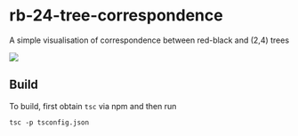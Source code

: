 # rb-24-tree-correspondence
A simple visualisation of correspondence between red-black and (2,4) trees

![](https://i.imgur.com/8QRSuhb.png)

## Build

To build, first obtain `tsc` via npm and then run
```
tsc -p tsconfig.json
```

